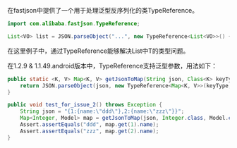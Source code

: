 在fastjson中提供了一个用于处理泛型反序列化的类TypeReference。

```java
import com.alibaba.fastjson.TypeReference;

List<VO> list = JSON.parseObject("...", new TypeReference<List<VO>>() {});
```

在这里例子中，通过TypeReference能够解决List<T>中T的类型问题。

在1.2.9 & 1.1.49.android版本中，TypeReference支持泛型参数，用法如下：

```java
public static <K, V> Map<K, V> getJsonToMap(String json, Class<K> keyType, Class<V> valueType) {
    return JSON.parseObject(json, new TypeReference<Map<K, V>>(keyType, valueType) {});
}

public void test_for_issue_2() throws Exception {
    String json = "{1:{name:\"ddd\"},2:{name:\"zzz\"}}";
    Map<Integer, Model> map = getJsonToMap(json, Integer.class, Model.class);
    Assert.assertEquals("ddd", map.get(1).name);
    Assert.assertEquals("zzz", map.get(2).name);
}
```